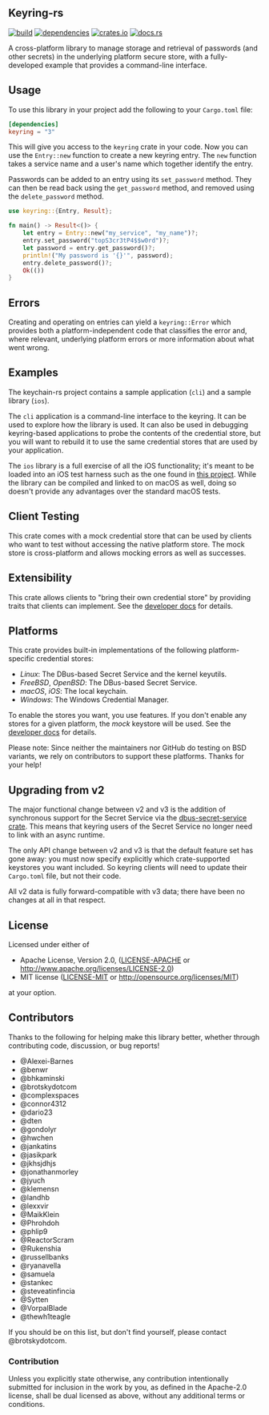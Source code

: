## Keyring-rs

[![build](https://github.com/hwchen/keyring-rs/actions/workflows/build.yaml/badge.svg)](https://github.com/hwchen/keyring-rs/actions)
[![dependencies](https://deps.rs/repo/github/hwchen/keyring-rs/status.svg)](https://github.com/hwchen/keyring-rs)
[![crates.io](https://img.shields.io/crates/v/keyring.svg?style=flat-square)](https://crates.io/crates/keyring)
[![docs.rs](https://docs.rs/keyring/badge.svg)](https://docs.rs/keyring)

A cross-platform library to manage storage and retrieval of passwords
(and other secrets) in the underlying platform secure store,
with a fully-developed example that provides a command-line interface.

## Usage

To use this library in your project add the following to your `Cargo.toml` file:

```toml
[dependencies]
keyring = "3"
```

This will give you access to the `keyring` crate in your code.
Now you can use the `Entry::new` function to create a new keyring entry.
The `new` function takes a service name
and a user's name which together identify the entry.

Passwords can be added to an entry using its `set_password` method.
They can then be read back using the `get_password` method,
and removed using the `delete_password` method.

```rust
use keyring::{Entry, Result};

fn main() -> Result<()> {
    let entry = Entry::new("my_service", "my_name")?;
    entry.set_password("topS3cr3tP4$$w0rd")?;
    let password = entry.get_password()?;
    println!("My password is '{}'", password);
    entry.delete_password()?;
    Ok(())
}
```

## Errors

Creating and operating on entries can yield a `keyring::Error`
which provides both a platform-independent code
that classifies the error and, where relevant,
underlying platform errors or more information about what went wrong.

## Examples

The keychain-rs project contains a sample application (`cli`)
and a sample library (`ios`).

The `cli` application is a command-line interface to the keyring.
It can be used to explore how the library is used.
It can also be used in debugging keyring-based applications
to probe the contents of the credential store, but you will
want to rebuild it to use the same credential stores
that are used by your application.

The `ios` library is a full exercise of all the iOS functionality;
it's meant to be loaded into an iOS test harness
such as the one found in
[this project](https://github.com/brotskydotcom/rust-on-ios).
While the library can be compiled and linked to on macOS as well,
doing so doesn't provide any advantages over the standard macOS tests.

## Client Testing

This crate comes with a mock credential store
that can be used by clients who want to test
without accessing the native platform store.
The mock store is cross-platform
and allows mocking errors as well as successes.

## Extensibility

This crate allows clients
to "bring their own credential store"
by providing traits that clients can implement.
See the [developer docs](https://docs.rs/keyring/)
for details.

## Platforms

This crate provides built-in implementations of
the following platform-specific credential stores:

* _Linux_: The DBus-based Secret Service and the kernel keyutils.
* _FreeBSD_, _OpenBSD_: The DBus-based Secret Service.
* _macOS_, _iOS_: The local keychain.
* _Windows_: The Windows Credential Manager.

To enable the stores you want, you use features. If you
don't enable any stores for a given platform, the _mock_
keystore will be used. See the [developer docs](https://docs.rs/keyring/) for details.

Please note: Since neither the maintainers nor GitHub do
testing on BSD variants, we rely on contributors
to support these platforms. Thanks for your help!

## Upgrading from v2

The major functional change between v2 and v3 is the addition of
synchronous support for the Secret Service via the
[dbus-secret-service crate](https://crates.io/crates/dbus-secret-service). This means that
keyring users of the Secret Service no longer
need to link with an async runtime.

The only API change between v2 and v3 is that the
default feature set has gone away: you must now specify
explicitly which crate-supported keystores you want included.
So keyring clients will need to update their `Cargo.toml`
file, but not their code.

All v2 data is fully forward-compatible with v3 data;
there have been no changes at all in that respect.

## License

Licensed under either of

* Apache License, Version 2.0, ([LICENSE-APACHE](LICENSE-APACHE) or http://www.apache.org/licenses/LICENSE-2.0)
* MIT license ([LICENSE-MIT](LICENSE-MIT) or http://opensource.org/licenses/MIT)

at your option.

## Contributors

Thanks to the following for helping make this library better,
whether through contributing code, discussion, or bug reports!

- @Alexei-Barnes
- @benwr
- @bhkaminski
- @brotskydotcom
- @complexspaces
- @connor4312
- @dario23
- @dten
- @gondolyr
- @hwchen
- @jankatins
- @jasikpark
- @jkhsjdhjs
- @jonathanmorley
- @jyuch
- @klemensn
- @landhb
- @lexxvir
- @MaikKlein
- @Phrohdoh
- @phlip9
- @ReactorScram
- @Rukenshia
- @russellbanks
- @ryanavella
- @samuela
- @stankec
- @steveatinfincia
- @Sytten
- @VorpalBlade
- @thewh1teagle

If you should be on this list, but don't find yourself,
please contact @brotskydotcom.

### Contribution

Unless you explicitly state otherwise,
any contribution intentionally submitted
for inclusion in the work by you,
as defined in the Apache-2.0 license,
shall be dual licensed as above,
without any additional terms or conditions.
